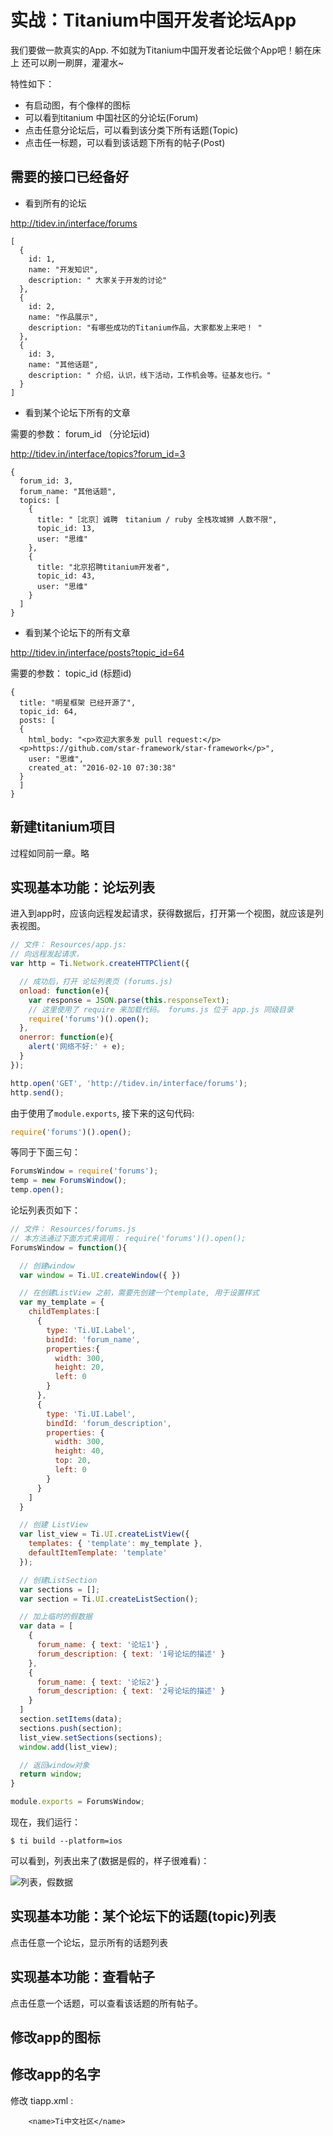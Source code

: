 # 实战：Titanium中国开发者论坛App

我们要做一款真实的App. 不如就为Titanium中国开发者论坛做个App吧！躺在床上
还可以刷一刷屏，灌灌水~

特性如下：

- 有启动图，有个像样的图标
- 可以看到titanium 中国社区的分论坛(Forum)
- 点击任意分论坛后，可以看到该分类下所有话题(Topic)
- 点击任一标题，可以看到该话题下所有的帖子(Post)

## 需要的接口已经备好

- 看到所有的论坛

http://tidev.in/interface/forums

```
[
  {
    id: 1,
    name: "开发知识",
    description: " 大家关于开发的讨论"
  },
  {
    id: 2,
    name: "作品展示",
    description: "有哪些成功的Titanium作品，大家都发上来吧！ "
  },
  {
    id: 3,
    name: "其他话题",
    description: " 介绍，认识，线下活动，工作机会等。征基友也行。"
  }
]
```

- 看到某个论坛下所有的文章

需要的参数： forum_id （分论坛id)

http://tidev.in/interface/topics?forum_id=3

```
{
  forum_id: 3,
  forum_name: "其他话题",
  topics: [
    {
      title: "［北京］诚聘　titanium / ruby 全栈攻城狮 人数不限",
      topic_id: 13,
      user: "思维"
    },
    {
      title: "北京招聘titanium开发者",
      topic_id: 43,
      user: "思维"
    }
  ]
}
```

- 看到某个论坛下的所有文章

http://tidev.in/interface/posts?topic_id=64

需要的参数： topic_id (标题id)

```
{
  title: "明星框架 已经开源了",
  topic_id: 64,
  posts: [
  {
    html_body: "<p>欢迎大家多发 pull request:</p>
  <p>https://github.com/star-framework/star-framework</p>",
    user: "思维",
    created_at: "2016-02-10 07:30:38"
  }
  ]
}
```


## 新建titanium项目

过程如同前一章。略

## 实现基本功能：论坛列表

进入到app时，应该向远程发起请求，获得数据后，打开第一个视图，就应该是列表视图。

```js
// 文件： Resources/app.js:
// 向远程发起请求，
var http = Ti.Network.createHTTPClient({

  // 成功后，打开 论坛列表页 (forums.js)
  onload: function(e){
    var response = JSON.parse(this.responseText);
    // 这里使用了 require 来加载代码。 forums.js 位于 app.js 同级目录
    require('forums')().open();
  },
  onerror: function(e){
    alert('网络不好:' + e);
  }
});

http.open('GET', 'http://tidev.in/interface/forums');
http.send();
```

由于使用了`module.exports`, 接下来的这句代码:

```js
require('forums')().open();
```

等同于下面三句：

```js
ForumsWindow = require('forums');
temp = new ForumsWindow();
temp.open();
```

论坛列表页如下：

```js
// 文件： Resources/forums.js
// 本方法通过下面方式来调用： require('forums')().open();
ForumsWindow = function(){

  // 创建window
  var window = Ti.UI.createWindow({ })

  // 在创建ListView 之前，需要先创建一个template, 用于设置样式
  var my_template = {
    childTemplates:[
      {
        type: 'Ti.UI.Label',
        bindId: 'forum_name',
        properties:{
          width: 300,
          height: 20,
          left: 0
        }
      },
      {
        type: 'Ti.UI.Label',
        bindId: 'forum_description',
        properties: {
          width: 300,
          height: 40,
          top: 20,
          left: 0
        }
      }
    ]
  }

  // 创建 ListView
  var list_view = Ti.UI.createListView({
    templates: { 'template': my_template },
    defaultItemTemplate: 'template'
  });

  // 创建ListSection
  var sections = [];
  var section = Ti.UI.createListSection();

  // 加上临时的假数据
  var data = [
    {
      forum_name: { text: '论坛1'} ,
      forum_description: { text: '1号论坛的描述' }
    },
    {
      forum_name: { text: '论坛2'} ,
      forum_description: { text: '2号论坛的描述' }
    }
  ]
  section.setItems(data);
  sections.push(section);
  list_view.setSections(sections);
  window.add(list_view);

  // 返回window对象
  return window;
}

module.exports = ForumsWindow;
```

现在，我们运行：

```
$ ti build --platform=ios
```

可以看到，列表出来了(数据是假的，样子很难看)：

![列表，假数据](/images/basic_tutorial_jia_shu_ju.png)

## 实现基本功能：某个论坛下的话题(topic)列表

点击任意一个论坛，显示所有的话题列表

## 实现基本功能：查看帖子

点击任意一个话题，可以查看该话题的所有帖子。

## 修改app的图标


## 修改app的名字

修改 tiapp.xml :

```
	<name>Ti中文社区</name>
```

